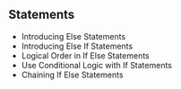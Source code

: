 ## Statements
- Introducing Else Statements
- Introducing Else If Statements
- Logical Order in If Else Statements
- Use Conditional Logic with If Statements
- Chaining If Else Statements
